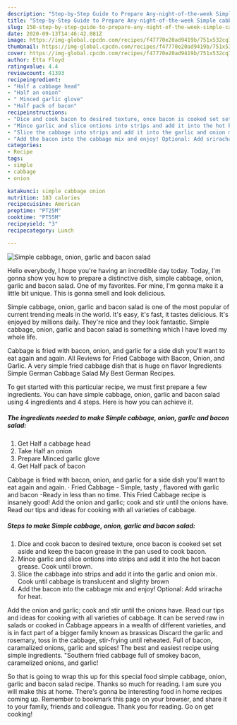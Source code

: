 ```yaml
---
description: "Step-by-Step Guide to Prepare Any-night-of-the-week Simple cabbage, onion, garlic and bacon salad"
title: "Step-by-Step Guide to Prepare Any-night-of-the-week Simple cabbage, onion, garlic and bacon salad"
slug: 150-step-by-step-guide-to-prepare-any-night-of-the-week-simple-cabbage-onion-garlic-and-bacon-salad
date: 2020-09-13T14:46:42.081Z
image: https://img-global.cpcdn.com/recipes/f47770e20ad9419b/751x532cq70/simple-cabbage-onion-garlic-and-bacon-salad-recipe-main-photo.jpg
thumbnail: https://img-global.cpcdn.com/recipes/f47770e20ad9419b/751x532cq70/simple-cabbage-onion-garlic-and-bacon-salad-recipe-main-photo.jpg
cover: https://img-global.cpcdn.com/recipes/f47770e20ad9419b/751x532cq70/simple-cabbage-onion-garlic-and-bacon-salad-recipe-main-photo.jpg
author: Etta Floyd
ratingvalue: 4.4
reviewcount: 41393
recipeingredient:
- "Half a cabbage head"
- "Half an onion"
- " Minced garlic glove"
- "Half pack of bacon"
recipeinstructions:
- "Dice and cook bacon to desired texture, once bacon is cooked set set aside and keep the bacon grease in the pan used to cook bacon."
- "Mince garlic and slice ontions into strips and add it into the hot bacon grease. Cook until brown."
- "Slice the cabbage into strips and add it into the garlic and onion mix. Cook until cabbage is translucent and slighty brown"
- "Add the bacon into the cabbage mix and enjoy! Optional: Add sriracha for heat."
categories:
- Recipe
tags:
- simple
- cabbage
- onion

katakunci: simple cabbage onion 
nutrition: 183 calories
recipecuisine: American
preptime: "PT25M"
cooktime: "PT55M"
recipeyield: "3"
recipecategory: Lunch

---
```



![Simple cabbage, onion, garlic and bacon salad](https://img-global.cpcdn.com/recipes/f47770e20ad9419b/751x532cq70/simple-cabbage-onion-garlic-and-bacon-salad-recipe-main-photo.jpg)

Hello everybody, I hope you're having an incredible day today. Today, I'm gonna show you how to prepare a distinctive dish, simple cabbage, onion, garlic and bacon salad. One of my favorites. For mine, I'm gonna make it a little bit unique. This is gonna smell and look delicious.

Simple cabbage, onion, garlic and bacon salad is one of the most popular of current trending meals in the world. It's easy, it's fast, it tastes delicious. It's enjoyed by millions daily. They're nice and they look fantastic. Simple cabbage, onion, garlic and bacon salad is something which I have loved my whole life.

Cabbage is fried with bacon, onion, and garlic for a side dish you&#39;ll want to eat again and again. All Reviews for Fried Cabbage with Bacon, Onion, and Garlic. A very simple fried cabbage dish that is huge on flavor Ingredients Simple German Cabbage Salad My Best German Recipes.


To get started with this particular recipe, we must first prepare a few ingredients. You can have simple cabbage, onion, garlic and bacon salad using 4 ingredients and 4 steps. Here is how you can achieve it.

<!--inarticleads1-->

##### The ingredients needed to make Simple cabbage, onion, garlic and bacon salad:

1. Get Half a cabbage head
1. Take Half an onion
1. Prepare  Minced garlic glove
1. Get Half pack of bacon


Cabbage is fried with bacon, onion, and garlic for a side dish you&#39;ll want to eat again and again. · Fried Cabbage - Simple, tasty , flavored with garlic and bacon -Ready in less than no time. This Fried Cabbage recipe is insanely good! Add the onion and garlic; cook and stir until the onions have. Read our tips and ideas for cooking with all varieties of cabbage. 

<!--inarticleads2-->

##### Steps to make Simple cabbage, onion, garlic and bacon salad:

1. Dice and cook bacon to desired texture, once bacon is cooked set set aside and keep the bacon grease in the pan used to cook bacon.
1. Mince garlic and slice ontions into strips and add it into the hot bacon grease. Cook until brown.
1. Slice the cabbage into strips and add it into the garlic and onion mix. Cook until cabbage is translucent and slighty brown
1. Add the bacon into the cabbage mix and enjoy! Optional: Add sriracha for heat.


Add the onion and garlic; cook and stir until the onions have. Read our tips and ideas for cooking with all varieties of cabbage. It can be served raw in salads or cooked in Cabbage appears in a wealth of different varieties, and is in fact part of a bigger family known as brassicas Discard the garlic and rosemary, toss in the cabbage, stir-frying until reheated. Full of bacon, caramalized onions, garlic and spices! The best and easiest recipe using simple ingredients. &#34;Southern fried cabbage full of smokey bacon, caramelized onions, and garlic! 

So that is going to wrap this up for this special food simple cabbage, onion, garlic and bacon salad recipe. Thanks so much for reading. I am sure you will make this at home. There's gonna be interesting food in home recipes coming up. Remember to bookmark this page on your browser, and share it to your family, friends and colleague. Thank you for reading. Go on get cooking!
